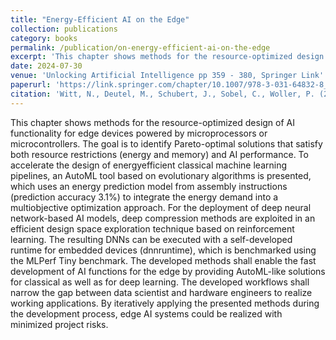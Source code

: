 ```yaml
---
title: "Energy-Efficient AI on the Edge"
collection: publications
category: books
permalink: /publication/on-energy-efficient-ai-on-the-edge
excerpt: 'This chapter shows methods for the resource-optimized design of AI functionality for edge devices powered by microprocessors or microcontrollers. The goal is to identify Pareto-optimal solutions that satisfy both resource restrictions (energy and memory) and AI performance. To accelerate the design of energyefficient classical machine learning pipelines, an AutoML tool based on evolutionary algorithms is presented, which uses an energy prediction model from assembly instructions (prediction accuracy 3.1%) to integrate the energy demand into a multiobjective optimization approach. For the deployment of deep neural network-based AI models, deep compression methods are exploited in an efficient design space exploration technique based on reinforcement learning. The resulting DNNs can be executed with a self-developed runtime for embedded devices (dnnruntime), which is benchmarked using the MLPerf Tiny benchmark. The developed methods shall enable the fast development of AI functions for the edge by providing AutoML-like solutions for classical as well as for deep learning. The developed workflows shall narrow the gap between data scientist and hardware engineers to realize working applications. By iteratively applying the presented methods during the development process, edge AI systems could be realized with minimized project risks.'
date: 2024-07-30
venue: 'Unlocking Artificial Intelligence pp 359 - 380, Springer Link'
paperurl: 'https://link.springer.com/chapter/10.1007/978-3-031-64832-8_19'
citation: 'Witt, N., Deutel, M., Schubert, J., Sobel, C., Woller, P. (2024). Energy-Efficient AI on the Edge. In: Mutschler, C., Münzenmayer, C., Uhlmann, N., Martin, A. (eds) Unlocking Artificial Intelligence. Springer, Cham.'
---
```


This chapter shows methods for the resource-optimized design of AI functionality for edge devices powered by microprocessors or microcontrollers. The goal is to identify Pareto-optimal solutions that satisfy both resource restrictions (energy and memory) and AI performance. To accelerate the design of energyefficient classical machine learning pipelines, an AutoML tool based on evolutionary algorithms is presented, which uses an energy prediction model from assembly instructions (prediction accuracy 3.1%) to integrate the energy demand into a multiobjective optimization approach. For the deployment of deep neural network-based AI models, deep compression methods are exploited in an efficient design space exploration technique based on reinforcement learning. The resulting DNNs can be executed with a self-developed runtime for embedded devices (dnnruntime), which is benchmarked using the MLPerf Tiny benchmark. The developed methods shall enable the fast development of AI functions for the edge by providing AutoML-like solutions for classical as well as for deep learning. The developed workflows shall narrow the gap between data scientist and hardware engineers to realize working applications. By iteratively applying the presented methods during the development process, edge AI systems could be realized with minimized project risks.